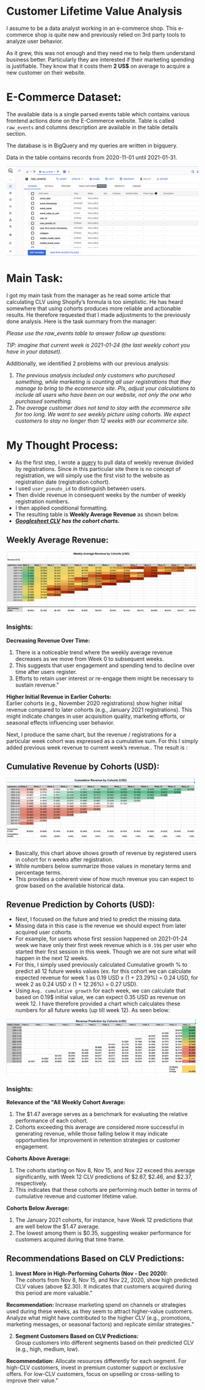 # Customer Lifetime Value Analysis

I assume to be a data analyst working in an e-commerce shop. This e-commerce shop is quite new and previously relied on 3rd party tools to analyze user behavior. 

As it grew, this was not enough and they need me to help them understand business better. Particularly they are interested if their marketing spending is justifiable. They know that it costs them **2 US$** on average to acquire a new customer on their website.

# E-Commerce Dataset:
The available data is a single parsed events table which contains various frontend actions done on the E-Commerce website. Table is called `raw_events` and columns description are available in the table details section. 

The database is in BigQuery and my queries are written in bigquery.

Data in the table contains records from 2020-11-01 until 2021-01-31.

![](clv.PNG)

# Main Task:
I got my main task from the manager as he read some article that calculating CLV using Shopify’s formula is too simplistic. He has heard somewhere that using cohorts produces more reliable and actionable results. He therefore requested that I made adjustments to the previously done analysis.
Here is the task summary from the manager:

_Please use the raw_events table to answer follow up questions:_

_TIP: imagine that current week is 2021-01-24 (the last weekly cohort you have in your dataset)._

Additionally, we identified 2 problems with our previous analysis:

1. _The previous analysis included only customers who purchased something, while marketing is counting all user registrations that they manage to bring to the ecommerce site. Pls, adjust your calculations to include all users who have been on our website, not only the one who purchased something._
2. _The average customer does not tend to stay with the ecommerce site for too long. We want to see weekly picture using cohorts. We expect customers to stay no longer than 12 weeks with our ecommerce site._

# My Thought Process:
* As the first step, I wrote a [query](ClvQueries.sql) to pull data of weekly revenue divided by registrations. Since in this particular site there is no concept of registration, we will simply use the first visit to the website as registration date (registration cohort).
* I used `user_pseudo_id` to distinguish between users.
* Then divide revenue in consequent weeks by the number of weekly registration numbers.
* I then applied conditional formatting.
* The resulting table is **Weekly Average Revenue** as shown below.
* **_[Googlesheet CLV](https://docs.google.com/spreadsheets/d/1gJ4HS8z3sdNAtHL8-GleoRmNuKeb0-zl3OiOAmKf3Cs/edit?gid=502478635#gid=502478635) has the cohort charts._**


## Weekly Average Revenue:
![](avg_rev.PNG)

### Insights:									
**Decreasing Revenue Over Time:**						
1. There is a noticeable trend where the weekly average revenue decreases as we move from Week 0 to subsequent weeks. 
2. This suggests that user engagement and spending tend to decline over time after users register. 
3. Efforts to retain user interest or re-engage them might be necessary to sustain revenue."									
									
**Higher Initial Revenue in Earlier Cohorts:**									
Earlier cohorts (e.g., November 2020 registrations) show higher initial revenue compared to later cohorts (e.g., January 2021 registrations). 
This might indicate changes in user acquisition quality, marketing efforts, or seasonal effects influencing user behavior.						

Next, I produce the same chart, but the revenue / registrations for a particular week cohort was expressed as a cumulative sum. For this I simply added previous week revenue to current week’s revenue..
The result is :

## Cumulative Revenue by Cohorts (USD):
![](cum_rev.PNG)

* Basically, this chart above shows growth of revenue by registered users in cohort for n weeks after registration. 
* While numbers below summarize those values in monetary terms and percentage terms. 
* This provides a coherent view of how much revenue you can expect to grow based on the available  historical data.

## Revenue Prediction by Cohorts (USD):
- Next, I focused on the future and tried to predict the missing data. 
- Missing data in this case is the revenue we should expect from later acquired user cohorts. 
- For example, for users whose first session happened on 2021-01-24 week we have only their first week revenue which is `0.19$` per user who started their first session in this week. Though we are not sure what will happen in the next 12 weeks.
- For this, I simply used previously calculated Cumulative growth % to predict all 12 future weeks values (ex. for this cohort we can calculate expected revenue for week 1 as 0.19 USD x (1 + 23.29%) = 0.24 USD, for week 2 as 0.24 USD x (1 + 12.26%) = 0.27 USD). 
- Using `Avg. cumulative growth` for each week, we can calculate that based on 0.19$ initial value, we can expect 0.35 USD as revenue on week 12. I have therefore provided a chart which calculates these numbers for all future weeks (up till week 12). As seen below:

![](rev_pred.PNG)

### Insights:																								
**Relevance of the "All Weekly Cohort Average:**															
1. The $1.47 average serves as a benchmark for evaluating the relative performance of each cohort. 
2. Cohorts exceeding this average are considered more successful in generating revenue, while those falling below it may indicate opportunities for improvement in retention strategies or customer engagement.						
															
**Cohorts Above Average:**															
1. The cohorts starting on Nov 8, Nov 15, and Nov 22 exceed this average significantly, with Week 12 CLV predictions of $2.67, $2.46, and $2.37, respectively. 
2. This indicates that these cohorts are performing much better in terms of cumulative revenue and customer lifetime value.												
															
**Cohorts Below Average:**														
1. The January 2021 cohorts, for instance, have Week 12 predictions that are well below the $1.47 average. 
2. The lowest among them is $0.35, suggesting weaker performance for customers acquired during that time frame.


## Recommendations Based on CLV Predictions:											
											
1. **Invest More in High-Performing Cohorts (Nov - Dec 2020):**											
  The cohorts from Nov 8, Nov 15, and Nov 22, 2020, show high predicted CLV values (above $2.30). 
  It indicates that customers acquired during this period are more valuable."
									
**Recommendation:** Increase marketing spend on channels or strategies used during these weeks, as they seem to attract higher-value customers. 
                     Analyze what might have contributed to the higher CLV (e.g., promotions, marketing messages, or seasonal factors) and replicate similar strategies."											
											
2. **Segment Customers Based on CLV Predictions:**																					
  Group customers into different segments based on their predicted CLV (e.g., high, medium, low).
											
  **Recommendation:** Allocate resources differently for each segment. 
                      For high-CLV customers, invest in premium customer support or exclusive offers. 
                      For low-CLV customers, focus on upselling or cross-selling to improve their value."											
											
											
									

